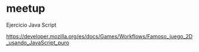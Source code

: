 # meetup
Ejercicio Java Script


https://developer.mozilla.org/es/docs/Games/Workflows/Famoso_juego_2D_usando_JavaScript_puro

